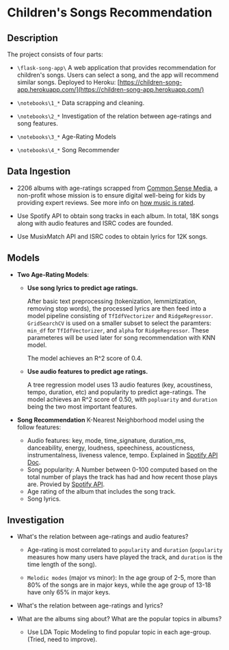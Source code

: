 # Children's Songs Recommendation

## Description

The project consists of four parts:

- `\flask-song-app\` A web application that provides recommendation for children's songs. Users can select a song, and the app will recommend similar songs.  Deployed to Heroku: [https://children-song-app.herokuapp.com/](https://children-song-app.herokuapp.com/)

- `\notebooks\1_*` Data scrapping and cleaning. 
  
- `\notebooks\2_*` Investigation of the relation between age-ratings and song features.

- `\notebooks\3_*` Age-Rating Models

- `\notebooks\4_*` Song Recommender

## Data Ingestion

- 2206 albums with age-ratings scrapped from [Common Sense Media](http://web.archive.org/web/20211024135317/https://www.commonsensemedia.org/music-reviews?sort=field_review_recommended_age&order=asc), a non-profit whose mission is to ensure digital well-being for kids by providing expert reviews. See more info on [how music is rated](http://web.archive.org/web/20220114100252/https://www.commonsensemedia.org/about-us/our-mission/about-our-ratings/music).

- Use Spotify API to obtain song tracks in each album. In total, 18K songs along with audio features and ISRC codes are founded.
  
- Use MusixMatch API and ISRC codes to obtain lyrics for 12K songs.

## Models

- **Two Age-Rating Models**:

  - **Use song lyrics to predict age ratings.**
  
    After basic text preprocessing (tokenization, lemmiztization, removing stop words), the processed lyrics are then feed into a model pipeline consisting of `TfIdfVectorizer` and `RidgeRegressor`. `GridSearchCV` is used on a smaller subset to select the paramters: `min_df` for `TfIdfVectorizer`, and `alpha` for `RidgeRegressor`. These parameteres will be used later for song recommendation with KNN model.

    The model achieves an R^2 score of 0.4.  

  - **Use audio features to predict age ratings.**
  
    A tree regression model uses 13 audio features (key, acoustiness, tempo, duration, etc) and popularity to predict age-ratings. The model achieves an  R^2  score of 0.50, with `popluarity` and `duration` being the two most important features.

- **Song Recommendation** K-Nearest Neighborhood model using the follow features:
  - Audio features: key, mode, time_signature, duration_ms, danceability, energy, loudness, speechiness, acousticness, instrumentalness, liveness valence, tempo. Explained in [Spotify API Doc](https://developer.spotify.com/documentation/web-api/reference/#/operations/get-audio-features).  
  - Song popularity: A Number between 0-100 computed based on the total number of plays the track has had and how recent those plays are. Provied by [Spotify API](https://developer.spotify.com/documentation/web-api/reference/#/operations/get-track).
  - Age rating of the album that includes the song track.
  - Song lyrics.
  

## Investigation

- What's the relation between age-ratings and audio features?
  
  - Age-rating is most correlated to `popularity` and `duration` (`popularity` measures how many users have played the track, and `duration` is the time length of the song).
  
  - `Melodic modes` (major vs minor): In the age group of 2-5, more than 80% of the songs are in major keys, while the age group of 13-18 have only 65% in major keys.

- What's the relation between age-ratings and lyrics?

- What are the albums sing about? What are the popular topics in albums?

  - Use LDA Topic Modeling to find popular topic in each age-group.     (Tried, need to improve).